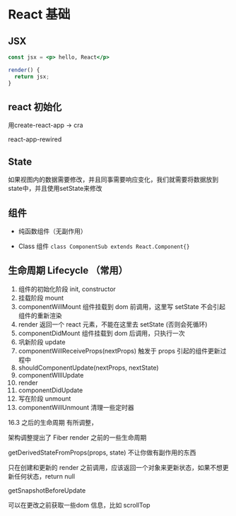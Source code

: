 # React 基础

## JSX 

```jsx
const jsx = <p> hello, React</p>

render() {
  return jsx;
}

```
## react 初始化 

用create-react-app -> cra

react-app-rewired


## State

如果视图内的数据需要修改，并且同事需要响应变化，我们就需要将数据放到state中，并且使用setState来修改

## 组件

- 纯函数组件（无副作用）

- Class 组件 `class ComponentSub extends React.Component{}`

## 生命周期 Lifecycle （常用）

1. 组件的初始化阶段 init, constructor
2. 挂载阶段 mount
  1. componentWillMount 组件挂载到 dom 前调用，这里写 setState 不会引起组件的重新渲染
  2. render 返回一个 react 元素，不能在这里去 setState (否则会死循环)
  3. componentDidMount 组件挂载到 dom 后调用，只执行一次
3. 巩新阶段 update
  1. componentWillReceiveProps(nextProps) 触发于 props 引起的组件更新过程中
  2. shouldComponentUpdate(nextProps, nextState)
  3. componentWIllUpdate
  4. render
  5. componentDidUpdate
4. 写在阶段 unmount
  1. componentWillUnmount 清理一些定时器


16.3 之后的生命周期 有所调整，

架构调整提出了 Fiber 
render 之前的一些生命周期

getDerivedStateFromProps(props, state) 不让你做有副作用的东西

只在创建和更新的 render 之前调用，应该返回一个对象来更新状态，如果不想更新任何状态，return null

getSnapshotBeforeUpdate

可以在更改之前获取一些dom 信息，比如 scrollTop

